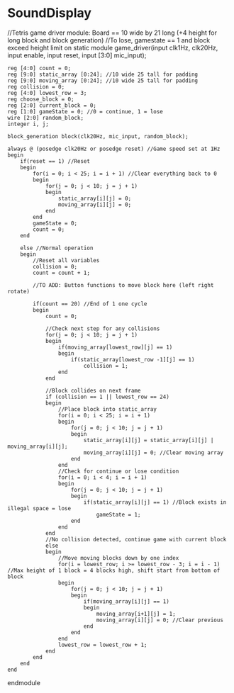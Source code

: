 # SoundDisplay

//Tetris game driver module: Board == 10 wide by 21 long (+4 height for long block and block generation)
//To lose, gamestate == 1 and block exceed height limit on static
module game_driver(input clk1Hz, clk20Hz, input enable, input reset, input [3:0] mic_input);

    reg [4:0] count = 0;
    reg [9:0] static_array [0:24]; //10 wide 25 tall for padding
    reg [9:0] moving_array [0:24]; //10 wide 25 tall for padding
    reg collision = 0;
    reg [4:0] lowest_row = 3;
    reg choose_block = 0;
    reg [2:0] current_block = 0;
    reg [1:0] gameState = 0; //0 = continue, 1 = lose
    wire [2:0] random_block;
    integer i, j;
    
    block_generation block(clk20Hz, mic_input, random_block);
    
    always @ (posedge clk20Hz or posedge reset) //Game speed set at 1Hz
    begin
        if(reset == 1) //Reset
        begin
            for(i = 0; i < 25; i = i + 1) //Clear everything back to 0
            begin
                for(j = 0; j < 10; j = j + 1)
                begin
                    static_array[i][j] = 0;
                    moving_array[i][j] = 0;
                end
            end
            gameState = 0;
            count = 0;
        end
        
        else //Normal operation
        begin
            //Reset all variables
            collision = 0;
            count = count + 1;

            //TO ADD: Button functions to move block here (left right rotate)
            
            if(count == 20) //End of 1 one cycle
            begin
                count = 0;
                
                //Check next step for any collisions
                for(j = 0; j < 10; j = j + 1)
                begin
                    if(moving_array[lowest_row][j] == 1)
                    begin
                        if(static_array[lowest_row -1][j] == 1)
                            collision = 1;
                    end
                end
                
                //Block collides on next frame
                if (collision == 1 || lowest_row == 24)
                begin
                    //Place block into static_array
                    for(i = 0; i < 25; i = i + 1)
                    begin
                        for(j = 0; j < 10; j = j + 1)
                        begin
                            static_array[i][j] = static_array[i][j] | moving_array[i][j];
                            moving_array[i][j] = 0; //Clear moving array
                        end
                    end
                    //Check for continue or lose condition
                    for(i = 0; i < 4; i = i + 1)
                    begin
                        for(j = 0; j < 10; j = j + 1)
                        begin
                            if(static_array[i][j] == 1) //Block exists in illegal space = lose
                                gameState = 1;
                        end
                    end
                end
                //No collision detected, continue game with current block
                else
                begin
                    //Move moving blocks down by one index
                    for(i = lowest_row; i >= lowest_row - 3; i = i - 1) //Max height of 1 block = 4 blocks high, shift start from bottom of block
                    begin
                        for(j = 0; j < 10; j = j + 1)
                        begin
                            if(moving_array[i][j] == 1)
                            begin
                                moving_array[i+1][j] = 1;
                                moving_array[i][j] = 0; //Clear previous
                            end    
                        end
                    end
                    lowest_row = lowest_row + 1;
                end
            end
        end
    end
endmodule

